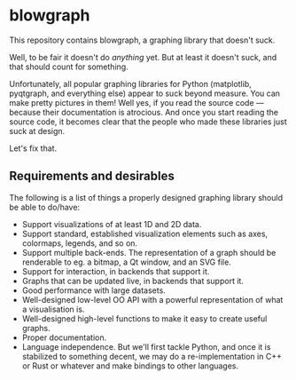 # blowgraph

This repository contains blowgraph, a graphing library that doesn't suck.

Well, to be fair it doesn't do *anything* yet. But at least it doesn't suck, and that should count for something.

Unfortunately, all popular graphing libraries for Python (matplotlib, pyqtgraph, and everything else) appear to suck beyond measure. You can make pretty pictures in them! Well yes, if you read the source code — because their documentation is atrocious. And once you start reading the source code, it becomes clear that the people who made these libraries just suck at design.

Let's fix that.

## Requirements and desirables

The following is a list of things a properly designed graphing library should be able to do/have:

* Support visualizations of at least 1D and 2D data.
* Support standard, established visualization elements such as axes, colormaps, legends, and so on.
* Support multiple back-ends. The representation of a graph should be renderable to eg. a bitmap, a Qt window, and an SVG file.
* Support for interaction, in backends that support it.
* Graphs that can be updated live, in backends that support it.
* Good performance with large datasets.
* Well-designed low-level OO API with a powerful representation of what a visualisation is.
* Well-designed high-level functions to make it easy to create useful graphs.
* Proper documentation.
* Language independence. But we'll first tackle Python, and once it is stabilized to something decent, we
  may do a re-implementation in C++ or Rust or whatever and make bindings to other languages.
